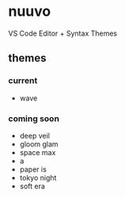 # nuuvo

VS Code Editor + Syntax Themes

## themes

### current

- wave

### coming soon

- deep veil
- gloom glam
- space max
- a
- paper is
- tokyo night
- soft era
